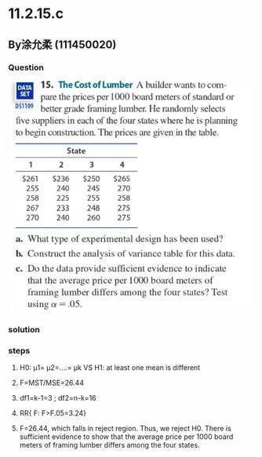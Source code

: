 # 11.2.15.c

## By涂允柔 (111450020)

### Question

![image](https://github.com/HWTeng-Course/202402-Statistics/blob/main/ECE52030-3666-4B14-BF18-7C5F08E41914.jpg)

### solution

### steps  
1. H0:	μ1=	μ2=....=	μk VS H1: at least one mean is different
  
2. F=MST/MSE=26.44
     
3. df1=k-1=3 ; df2=n-k=16
     
4. RR{ F: F>F.05=3.24}
  
5. F=26.44, which falls in reject region. Thus, we reject H0. There is sufficient evidence to show that the average price per 1000 board meters of framing lumber differs among the four states.
